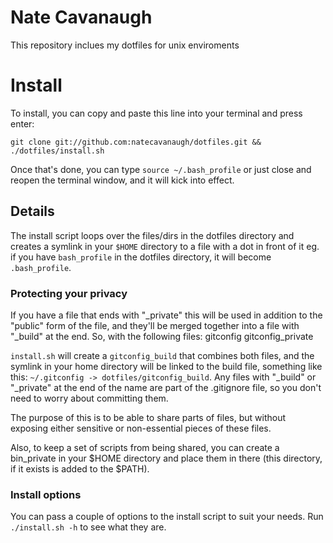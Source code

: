 # Nate Cavanaugh

This repository inclues my dotfiles for unix enviroments

# Install

To install, you can copy and paste this line into your terminal and press enter:

	git clone git://github.com:natecavanaugh/dotfiles.git && ./dotfiles/install.sh

Once that's done, you can type `source ~/.bash_profile` or just close and reopen the terminal window, and it will kick into effect.

## Details
The install script loops over the files/dirs in the dotfiles directory and creates a symlink in your `$HOME` directory to a file with a dot in front of it eg. if you have `bash_profile` in the dotfiles directory, it will become `.bash_profile`.

### Protecting your privacy
If you have a file that ends with "_private" this will be used in addition to the "public" form of the file, and they'll be merged together into a file with "_build" at the end.
So, with the following files:
gitconfig
gitconfig_private

`install.sh` will create a `gitconfig_build` that combines both files, and the symlink in your home directory will be linked to the build file, something like this:
`~/.gitconfig -> dotfiles/gitconfig_build`.
Any files with "_build" or "_private" at the end of the name are part of the .gitignore file, so you don't need to worry about committing them.

The purpose of this is to be able to share parts of files, but without exposing either sensitive or non-essential pieces of these files.

Also, to keep a set of scripts from being shared, you can create a bin_private in your $HOME directory and place them in there (this directory, if it exists is added to the $PATH).

### Install options
You can pass a couple of options to the install script to suit your needs. Run `./install.sh -h` to see what they are.